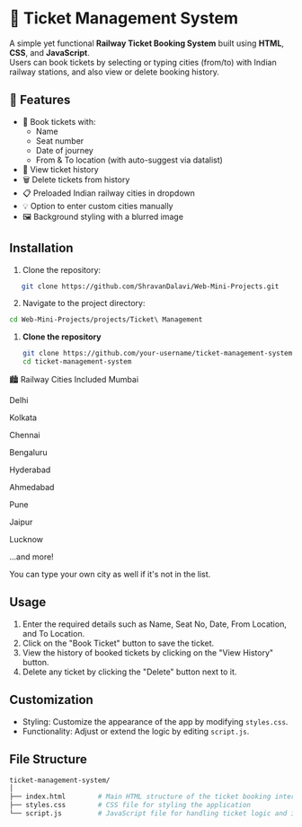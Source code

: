 # 🚆 Ticket Management System 

A simple yet functional **Railway Ticket Booking System** built using **HTML**, **CSS**, and **JavaScript**.  
Users can book tickets by selecting or typing cities (from/to) with Indian railway stations, and also view or delete booking history.


## 🌟 Features

- 🎫 Book tickets with:
  - Name
  - Seat number
  - Date of journey
  - From & To location (with auto-suggest via datalist)
- 📃 View ticket history
- 🗑️ Delete tickets from history
- 📋 Preloaded Indian railway cities in dropdown
- 💡 Option to enter custom cities manually
- 🖼️ Background styling with a blurred image


## Installation

1. Clone the repository:
```bash
   git clone https://github.com/ShravanDalavi/Web-Mini-Projects.git

```

2. Navigate to the project directory:
```bash
cd Web-Mini-Projects/projects/Ticket\ Management

```

1. **Clone the repository**
   ```bash
   git clone https://github.com/your-username/ticket-management-system.git
   cd ticket-management-system
   ```

🏙️ Railway Cities Included
Mumbai

Delhi

Kolkata

Chennai

Bengaluru

Hyderabad

Ahmedabad

Pune

Jaipur

Lucknow

...and more!

You can type your own city as well if it's not in the list.




## Usage

1. Enter the required details such as Name, Seat No, Date, From Location, and To Location.
2. Click on the "Book Ticket" button to save the ticket.
3. View the history of booked tickets by clicking on the "View History" button.
4. Delete any ticket by clicking the "Delete" button next to it.

## Customization
- Styling: Customize the appearance of the app by modifying `styles.css`.
- Functionality: Adjust or extend the logic by editing `script.js`.

## File Structure

```graphql
ticket-management-system/
│
├── index.html        # Main HTML structure of the ticket booking interface
├── styles.css        # CSS file for styling the application
└── script.js         # JavaScript file for handling ticket logic and interactions
```
